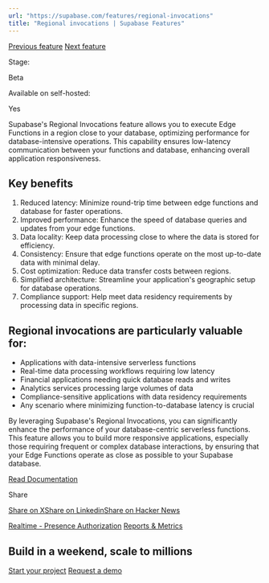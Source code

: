 ```yaml
---
url: "https://supabase.com/features/regional-invocations"
title: "Regional invocations | Supabase Features"
---
```


[Previous feature](https://supabase.com/features/realtime-presence-authorization) [Next feature](https://supabase.com/features/reports-and-metrics)

Stage:

Beta

Available on self-hosted:

Yes

Supabase's Regional Invocations feature allows you to execute Edge Functions in a region close to your database, optimizing performance for database-intensive operations. This capability ensures low-latency communication between your functions and database, enhancing overall application responsiveness.

## Key benefits

1. Reduced latency: Minimize round-trip time between edge functions and database for faster operations.
2. Improved performance: Enhance the speed of database queries and updates from your edge functions.
3. Data locality: Keep data processing close to where the data is stored for efficiency.
4. Consistency: Ensure that edge functions operate on the most up-to-date data with minimal delay.
5. Cost optimization: Reduce data transfer costs between regions.
6. Simplified architecture: Streamline your application's geographic setup for database operations.
7. Compliance support: Help meet data residency requirements by processing data in specific regions.

## Regional invocations are particularly valuable for:

- Applications with data-intensive serverless functions
- Real-time data processing workflows requiring low latency
- Financial applications needing quick database reads and writes
- Analytics services processing large volumes of data
- Compliance-sensitive applications with data residency requirements
- Any scenario where minimizing function-to-database latency is crucial

By leveraging Supabase's Regional Invocations, you can significantly enhance the performance of your database-centric serverless functions. This feature allows you to build more responsive applications, especially those requiring frequent or complex database interactions, by ensuring that your Edge Functions operate as close as possible to your Supabase database.

[Read Documentation](https://supabase.com/docs/guides/functions/regional-invocation)

Share

[Share on X](https://twitter.com/intent/tweet?url=https%3A%2F%2Fsupabase.com%2Ffeatures%2Fregional-invocations&text=Regional%20invocations%20%7C%20Supabase%20Features)[Share on Linkedin](https://www.linkedin.com/shareArticle?url=https%3A%2F%2Fsupabase.com%2Ffeatures%2Fregional-invocations&text=Regional%20invocations%20%7C%20Supabase%20Features)[Share on Hacker News](https://news.ycombinator.com/submitlink?u=https%3A%2F%2Fsupabase.com%2Ffeatures%2Fregional-invocations&t=Regional%20invocations%20%7C%20Supabase%20Features)

[Realtime - Presence Authorization](https://supabase.com/features/realtime-presence-authorization) [Reports & Metrics](https://supabase.com/features/reports-and-metrics)

## Build in a weekend, scale to millions

[Start your project](https://supabase.com/dashboard) [Request a demo](https://supabase.com/contact/sales)